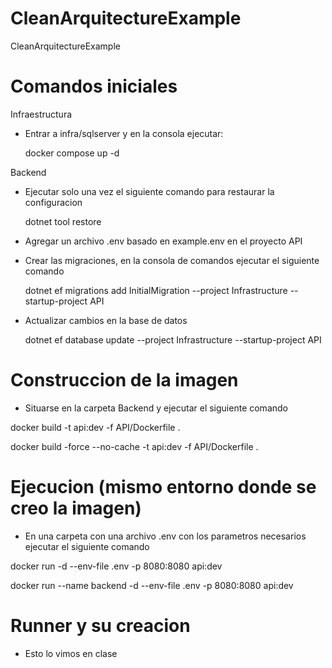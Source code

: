 # CleanArquitectureExample
CleanArquitectureExample


# Comandos iniciales
Infraestructura
- Entrar a infra/sqlserver y en la consola ejecutar:
  
  docker compose up -d
  
Backend
- Ejecutar solo una vez el siguiente comando para restaurar la configuracion

  dotnet tool restore

- Agregar un archivo .env basado en example.env en el proyecto API

- Crear las migraciones, en la consola de comandos ejecutar el siguiente comando
  
  dotnet ef migrations add InitialMigration --project Infrastructure --startup-project API
  
- Actualizar cambios en la base de datos
  
  dotnet ef database update --project Infrastructure --startup-project API

# Construccion de la imagen 
- Situarse en la carpeta Backend y ejecutar el siguiente comando

 docker build -t api:dev -f API/Dockerfile .
 
 docker build -force --no-cache -t api:dev -f API/Dockerfile .

 # Ejecucion (mismo entorno donde se creo la imagen)
 - En una carpeta con una archivo .env con los parametros necesarios ejecutar el siguiente comando

 docker run -d --env-file .env -p 8080:8080 api:dev
 
 docker run --name backend -d --env-file .env -p 8080:8080 api:dev


 # Runner y su creacion

 - Esto lo vimos en clase
